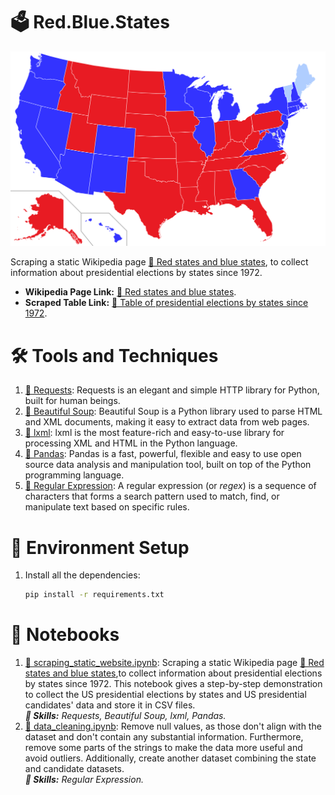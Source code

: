 # 🗳️ Red.Blue.States
![Red Blue States](assets/red_blue_states.svg)

Scraping a static Wikipedia page [🔗 Red states and blue states](https://en.wikipedia.org/wiki/Red_states_and_blue_states), 
to collect information about presidential elections by states since 1972.

* **Wikipedia Page Link:** [🔗 Red states and blue states](https://en.wikipedia.org/wiki/Red_states_and_blue_states).
* **Scraped Table Link:** [🔗 Table of presidential elections by states since 1972](https://en.wikipedia.org/wiki/Red_states_and_blue_states#:~:text=suburbs%20were%20divided.-,Table%20of%20presidential%20elections%20by%20states%20since%201972,-%5Bedit%5D).

# 🛠 ️Tools and Techniques
1. [🔗 Requests](https://requests.readthedocs.io/en/latest/): Requests is an elegant and simple HTTP library for Python, built for human beings.
2. [🔗 Beautiful Soup](https://www.crummy.com/software/BeautifulSoup/): Beautiful Soup is a Python library used to parse HTML and XML documents, making it easy to extract data from web pages.
3. [🔗 lxml](https://lxml.de/): lxml is the most feature-rich and easy-to-use library for processing XML and HTML in the Python language.
4. [🔗 Pandas](https://pandas.pydata.org/): Pandas is a fast, powerful, flexible and easy to use open source data analysis and manipulation tool, built on top of the Python programming language.
5. [🔗 Regular Expression](https://docs.python.org/3/library/re.html): A regular expression (or *regex*) is a sequence of characters that forms a search pattern used to match, find, or manipulate text based on specific rules.

# 🎄 Environment Setup
1. Install all the dependencies:
    ```bash
    pip install -r requirements.txt
    ```

# 📜 Notebooks

1. [🔗 scraping_static_website.ipynb](notebooks/scraping_static_website.ipynb):
   Scraping a static Wikipedia page [🔗 Red states and blue states](https://en.wikipedia.org/wiki/Red_states_and_blue_states),to collect information about presidential elections by states since 1972.
   This notebook gives a step-by-step demonstration
   to collect the US presidential elections by states and US presidential candidates'
   data and store it in CSV files.</br>
   ***🚀 Skills:** Requests, Beautiful Soup, lxml, Pandas.*
2. [🔗 data_cleaning.ipynb](notebooks/data_cleaning.ipynb): Remove null values,
   as those don't align with the dataset and don't contain any substantial information.
   Furthermore, remove some parts of the strings to make the data more useful and avoid outliers.
   Additionally, create another dataset combining the state and candidate datasets.
   </br>
   ***🚀 Skills:** Regular Expression.*